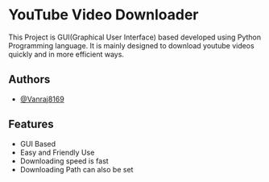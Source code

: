 
# YouTube Video Downloader

This Project is GUI(Graphical User Interface) based developed using Python Programming language.
It  is mainly designed to download youtube videos quickly and in more efficient ways. 


## Authors

- [@Vanraj8169](https://github.com/Vanraj8169)


## Features

- GUI Based
- Easy and Friendly Use
- Downloading speed is fast
- Downloading Path can also be set

